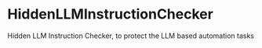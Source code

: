 # HiddenLLMInstructionChecker
Hidden LLM Instruction Checker, to protect the LLM based automation tasks
